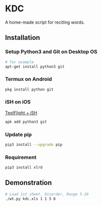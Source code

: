 # KDC
A home-made script for reciting words.

## Installation

### Setup Python3 and Git on Desktop OS
```bash
# for example
apt-get install python3 git
```

### Termux on Android
```bash
pkg install python git
```

### iSH on iOS
[TestFlight + iSH](https://ish.app/)
```bash
apk add python3 git
```

### Update pip
```bash
pip3 install --upgrade pip
```

### Requirement
```bash
pip3 install xlrd
```

## Demonstration
```bash
# Load 1st sheet, Disorder, Range 5-10
./wt.py kdc.xls 1 1 5 6
```

